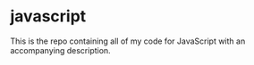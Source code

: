 # javascript
This is the repo containing all of my code for JavaScript with an accompanying description.
